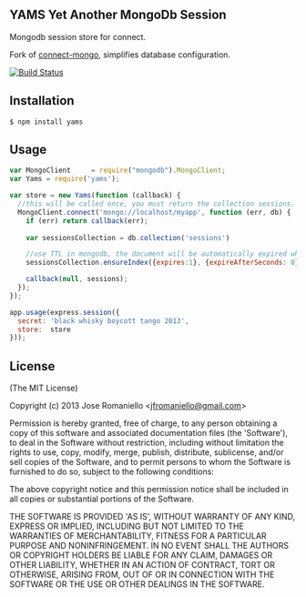 ## YAMS Yet Another MongoDb Session

Mongodb session store for connect.

Fork of [connect-mongo](https://github.com/kcbanner/connect-mongo), simplifies database configuration.

  [![Build Status](https://secure.travis-ci.org/jfromaniello/yams.png?branch=master)](http://travis-ci.org/jfromaniello/yams)

## Installation

    $ npm install yams

## Usage

~~~javascript
var MongoClient     = require("mongodb").MongoClient;
var Yams = require('yams');

var store = new Yams(function (callback) {
  //this will be called once, you must return the collection sessions.
  MongoClient.connect('mongo://localhost/myapp', function (err, db) {
    if (err) return callback(err);
    
    var sessionsCollection = db.collection('sessions')

    //use TTL in mongodb, the document will be automatically expired when the session ends.
    sessionsCollection.ensureIndex({expires:1}, {expireAfterSeconds: 0}, function(){});

    callback(null, sessions);
  });  
});

app.usage(express.session({
  secret: 'black whisky boycott tango 2013',
  store:  store
}));

~~~

## License 

(The MIT License)

Copyright (c) 2013 Jose Romaniello &lt;jfromaniello@gmail.com&gt;

Permission is hereby granted, free of charge, to any person obtaining
a copy of this software and associated documentation files (the
'Software'), to deal in the Software without restriction, including
without limitation the rights to use, copy, modify, merge, publish,
distribute, sublicense, and/or sell copies of the Software, and to
permit persons to whom the Software is furnished to do so, subject to
the following conditions:

The above copyright notice and this permission notice shall be
included in all copies or substantial portions of the Software.

THE SOFTWARE IS PROVIDED 'AS IS', WITHOUT WARRANTY OF ANY KIND,
EXPRESS OR IMPLIED, INCLUDING BUT NOT LIMITED TO THE WARRANTIES OF
MERCHANTABILITY, FITNESS FOR A PARTICULAR PURPOSE AND NONINFRINGEMENT.
IN NO EVENT SHALL THE AUTHORS OR COPYRIGHT HOLDERS BE LIABLE FOR ANY
CLAIM, DAMAGES OR OTHER LIABILITY, WHETHER IN AN ACTION OF CONTRACT,
TORT OR OTHERWISE, ARISING FROM, OUT OF OR IN CONNECTION WITH THE
SOFTWARE OR THE USE OR OTHER DEALINGS IN THE SOFTWARE.
